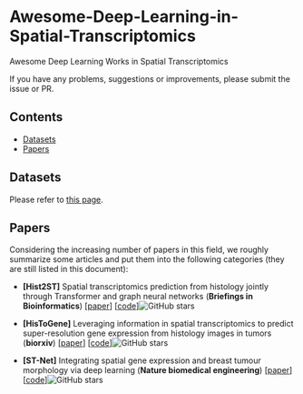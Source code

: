 # Awesome-Deep-Learning-in-Spatial-Transcriptomics
Awesome Deep Learning Works in Spatial Transcriptomics

If you have any problems, suggestions or improvements, please submit the issue or PR.

## Contents
* [Datasets](#datasets)
* [Papers](#papers)

## Datasets
Please refer to [this page]().

## Papers
Considering the increasing number of papers in this field, we roughly summarize some articles and put them into the following categories (they are still listed in this document):

- <a name="Hist2ST"></a>**[Hist2ST]** Spatial transcriptomics prediction from histology jointly through Transformer and graph neural networks (**Briefings in Bioinformatics**) [[paper](https://academic.oup.com/bib/article-abstract/23/5/bbac297/6645485?redirectedFrom=fulltext&login=false)] [[code](https://github.com/biomed-AI/Hist2ST)]![GitHub stars](https://img.shields.io/github/stars/biomed-AI/Hist2ST.svg?logo=github&label=Stars)


- <a name="HisToGene"></a>**[HisToGene]** Leveraging information in spatial transcriptomics to predict super-resolution gene expression from histology images in tumors (**biorxiv**) [[paper](https://www.biorxiv.org/content/10.1101/2021.11.28.470212v1.full.pdf)] [[code](https://github.com/maxpmx/HisToGene)]![GitHub stars](https://img.shields.io/github/stars/maxpmx/HisToGene.svg?logo=github&label=Stars)


- <a name="ST-Net"></a>**[ST-Net]** Integrating spatial gene expression and breast tumour morphology via deep learning (**Nature biomedical engineering**) [[paper](https://www.nature.com/articles/s41551-020-0578-x)] [[code](https://github.com/bryanhe/ST-Net)]![GitHub stars](https://img.shields.io/github/stars/bryanhe/ST-Net.svg?logo=github&label=Stars)


